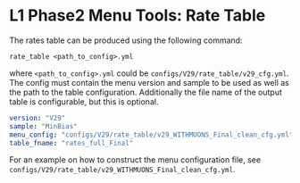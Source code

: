 # L1 Phase2 Menu Tools: Rate Table

The rates table can be produced using the following command:

    rate_table <path_to_config>.yml

where `<path_to_config>.yml` could be `configs/V29/rate_table/v29_cfg.yml`.
The config must contain the menu version and sample to be used as well as the path to the table
configuration. Additionally the file name of the output table is configurable,
but this is optional.

```yaml
version: "V29"
sample: "MinBias"
menu_config: "configs/V29/rate_table/v29_WITHMUONS_Final_clean_cfg.yml"
table_fname: "rates_full_Final"
```

For an example on how to construct the menu configuration file, see
`configs/V29/rate_table/v29_WITHMUONS_Final_clean_cfg.yml`.
